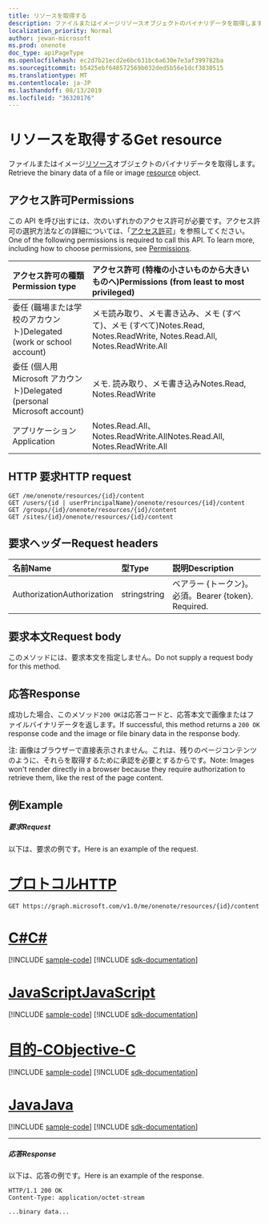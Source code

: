 ```yaml
---
title: リソースを取得する
description: ファイルまたはイメージリソースオブジェクトのバイナリデータを取得します。
localization_priority: Normal
author: jewan-microsoft
ms.prod: onenote
doc_type: apiPageType
ms.openlocfilehash: ec2d7b21ecd2e6bc631bc6a630e7e3af399782ba
ms.sourcegitcommit: b5425ebf648572569b032ded5b56e1dcf3830515
ms.translationtype: MT
ms.contentlocale: ja-JP
ms.lasthandoff: 08/13/2019
ms.locfileid: "36320176"
---
```

# <a name="get-resource"></a><span data-ttu-id="e290f-103">リソースを取得する</span><span class="sxs-lookup"><span data-stu-id="e290f-103">Get resource</span></span>

<span data-ttu-id="e290f-104">ファイルまたはイメージ[リソース](../resources/resource.md)オブジェクトのバイナリデータを取得します。</span><span class="sxs-lookup"><span data-stu-id="e290f-104">Retrieve the binary data of a file or image [resource](../resources/resource.md) object.</span></span>
## <a name="permissions"></a><span data-ttu-id="e290f-105">アクセス許可</span><span class="sxs-lookup"><span data-stu-id="e290f-105">Permissions</span></span>
<span data-ttu-id="e290f-p101">この API を呼び出すには、次のいずれかのアクセス許可が必要です。アクセス許可の選択方法などの詳細については、「[アクセス許可](/graph/permissions-reference)」を参照してください。</span><span class="sxs-lookup"><span data-stu-id="e290f-p101">One of the following permissions is required to call this API. To learn more, including how to choose permissions, see [Permissions](/graph/permissions-reference).</span></span>

|<span data-ttu-id="e290f-108">アクセス許可の種類</span><span class="sxs-lookup"><span data-stu-id="e290f-108">Permission type</span></span>      | <span data-ttu-id="e290f-109">アクセス許可 (特権の小さいものから大きいものへ)</span><span class="sxs-lookup"><span data-stu-id="e290f-109">Permissions (from least to most privileged)</span></span>              |
|:--------------------|:---------------------------------------------------------|
|<span data-ttu-id="e290f-110">委任 (職場または学校のアカウント)</span><span class="sxs-lookup"><span data-stu-id="e290f-110">Delegated (work or school account)</span></span> | <span data-ttu-id="e290f-111">メモ読み取り、メモ書き込み、メモ (すべて)、メモ (すべて)</span><span class="sxs-lookup"><span data-stu-id="e290f-111">Notes.Read, Notes.ReadWrite, Notes.Read.All, Notes.ReadWrite.All</span></span>    |
|<span data-ttu-id="e290f-112">委任 (個人用 Microsoft アカウント)</span><span class="sxs-lookup"><span data-stu-id="e290f-112">Delegated (personal Microsoft account)</span></span> | <span data-ttu-id="e290f-113">メモ. 読み取り、メモ書き込み</span><span class="sxs-lookup"><span data-stu-id="e290f-113">Notes.Read, Notes.ReadWrite</span></span>    |
|<span data-ttu-id="e290f-114">アプリケーション</span><span class="sxs-lookup"><span data-stu-id="e290f-114">Application</span></span> | <span data-ttu-id="e290f-115">Notes.Read.All、Notes.ReadWrite.All</span><span class="sxs-lookup"><span data-stu-id="e290f-115">Notes.Read.All, Notes.ReadWrite.All</span></span> |

## <a name="http-request"></a><span data-ttu-id="e290f-116">HTTP 要求</span><span class="sxs-lookup"><span data-stu-id="e290f-116">HTTP request</span></span>
<!-- { "blockType": "ignored" } -->
```http
GET /me/onenote/resources/{id}/content
GET /users/{id | userPrincipalName}/onenote/resources/{id}/content
GET /groups/{id}/onenote/resources/{id}/content
GET /sites/{id}/onenote/resources/{id}/content
```

## <a name="request-headers"></a><span data-ttu-id="e290f-117">要求ヘッダー</span><span class="sxs-lookup"><span data-stu-id="e290f-117">Request headers</span></span>
| <span data-ttu-id="e290f-118">名前</span><span class="sxs-lookup"><span data-stu-id="e290f-118">Name</span></span>       | <span data-ttu-id="e290f-119">型</span><span class="sxs-lookup"><span data-stu-id="e290f-119">Type</span></span> | <span data-ttu-id="e290f-120">説明</span><span class="sxs-lookup"><span data-stu-id="e290f-120">Description</span></span>|
|:-----------|:------|:----------|
| <span data-ttu-id="e290f-121">Authorization</span><span class="sxs-lookup"><span data-stu-id="e290f-121">Authorization</span></span>  | <span data-ttu-id="e290f-122">string</span><span class="sxs-lookup"><span data-stu-id="e290f-122">string</span></span>  | <span data-ttu-id="e290f-p102">ベアラー {トークン}。必須。</span><span class="sxs-lookup"><span data-stu-id="e290f-p102">Bearer {token}. Required.</span></span> |

## <a name="request-body"></a><span data-ttu-id="e290f-125">要求本文</span><span class="sxs-lookup"><span data-stu-id="e290f-125">Request body</span></span>
<span data-ttu-id="e290f-126">このメソッドには、要求本文を指定しません。</span><span class="sxs-lookup"><span data-stu-id="e290f-126">Do not supply a request body for this method.</span></span>

## <a name="response"></a><span data-ttu-id="e290f-127">応答</span><span class="sxs-lookup"><span data-stu-id="e290f-127">Response</span></span>

<span data-ttu-id="e290f-128">成功した場合、このメソッド`200 OK`は応答コードと、応答本文で画像またはファイルバイナリデータを返します。</span><span class="sxs-lookup"><span data-stu-id="e290f-128">If successful, this method returns a `200 OK` response code and the image or file binary data in the response body.</span></span>

<span data-ttu-id="e290f-129">注: 画像はブラウザーで直接表示されません。これは、残りのページコンテンツのように、それらを取得するために承認を必要とするからです。</span><span class="sxs-lookup"><span data-stu-id="e290f-129">Note: Images won't render directly in a browser because they require authorization to retrieve them, like the rest of the page content.</span></span>
## <a name="example"></a><span data-ttu-id="e290f-130">例</span><span class="sxs-lookup"><span data-stu-id="e290f-130">Example</span></span>
##### <a name="request"></a><span data-ttu-id="e290f-131">要求</span><span class="sxs-lookup"><span data-stu-id="e290f-131">Request</span></span>
<span data-ttu-id="e290f-132">以下は、要求の例です。</span><span class="sxs-lookup"><span data-stu-id="e290f-132">Here is an example of the request.</span></span>

# <a name="httptabhttp"></a>[<span data-ttu-id="e290f-133">プロトコル</span><span class="sxs-lookup"><span data-stu-id="e290f-133">HTTP</span></span>](#tab/http)
<!-- {
  "blockType": "request",
  "name": "get_resource"
}-->
```http
GET https://graph.microsoft.com/v1.0/me/onenote/resources/{id}/content
```
# <a name="ctabcsharp"></a>[<span data-ttu-id="e290f-134">C#</span><span class="sxs-lookup"><span data-stu-id="e290f-134">C#</span></span>](#tab/csharp)
[!INCLUDE [sample-code](../includes/snippets/csharp/get-resource-csharp-snippets.md)]
[!INCLUDE [sdk-documentation](../includes/snippets/snippets-sdk-documentation-link.md)]

# <a name="javascripttabjavascript"></a>[<span data-ttu-id="e290f-135">JavaScript</span><span class="sxs-lookup"><span data-stu-id="e290f-135">JavaScript</span></span>](#tab/javascript)
[!INCLUDE [sample-code](../includes/snippets/javascript/get-resource-javascript-snippets.md)]
[!INCLUDE [sdk-documentation](../includes/snippets/snippets-sdk-documentation-link.md)]

# <a name="objective-ctabobjc"></a>[<span data-ttu-id="e290f-136">目的-C</span><span class="sxs-lookup"><span data-stu-id="e290f-136">Objective-C</span></span>](#tab/objc)
[!INCLUDE [sample-code](../includes/snippets/objc/get-resource-objc-snippets.md)]
[!INCLUDE [sdk-documentation](../includes/snippets/snippets-sdk-documentation-link.md)]

# <a name="javatabjava"></a>[<span data-ttu-id="e290f-137">Java</span><span class="sxs-lookup"><span data-stu-id="e290f-137">Java</span></span>](#tab/java)
[!INCLUDE [sample-code](../includes/snippets/java/get-resource-java-snippets.md)]
[!INCLUDE [sdk-documentation](../includes/snippets/snippets-sdk-documentation-link.md)]

---

##### <a name="response"></a><span data-ttu-id="e290f-138">応答</span><span class="sxs-lookup"><span data-stu-id="e290f-138">Response</span></span>
<span data-ttu-id="e290f-139">以下は、応答の例です。</span><span class="sxs-lookup"><span data-stu-id="e290f-139">Here is an example of the response.</span></span>
<!-- {
  "blockType": "response",
  "truncated": true,
  "@odata.type": "Edm.Stream"
} -->
```http
HTTP/1.1 200 OK
Content-Type: application/octet-stream

...binary data...
```

<!-- uuid: 8fcb5dbc-d5aa-4681-8e31-b001d5168d79
2015-10-25 14:57:30 UTC -->
<!-- {
  "type": "#page.annotation",
  "description": "Get resource",
  "keywords": "",
  "section": "documentation",
  "tocPath": "",
  "suppressions": [
  ]
}-->
